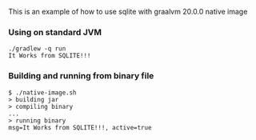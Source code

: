 This is an example of how to use sqlite with graalvm 20.0.0 native image

### Using on standard JVM 

```
./gradlew -q run
It Works from SQLITE!!!
```


### Building and running from binary file

```
$ ./native-image.sh
> building jar
> compiling binary
...
> running binary
msg=It Works from SQLITE!!!, active=true
```
